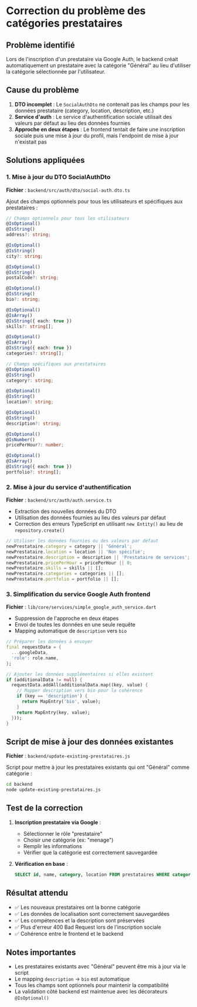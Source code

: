 # Correction du problème des catégories prestataires

## Problème identifié

Lors de l'inscription d'un prestataire via Google Auth, le backend créait automatiquement un prestataire avec la catégorie "Général" au lieu d'utiliser la catégorie sélectionnée par l'utilisateur.

## Cause du problème

1. **DTO incomplet** : Le `SocialAuthDto` ne contenait pas les champs pour les données prestataire (category, location, description, etc.)
2. **Service d'auth** : Le service d'authentification sociale utilisait des valeurs par défaut au lieu des données fournies
3. **Approche en deux étapes** : Le frontend tentait de faire une inscription sociale puis une mise à jour du profil, mais l'endpoint de mise à jour n'existait pas

## Solutions appliquées

### 1. Mise à jour du DTO SocialAuthDto

**Fichier** : `backend/src/auth/dto/social-auth.dto.ts`

Ajout des champs optionnels pour tous les utilisateurs et spécifiques aux prestataires :

```typescript
// Champs optionnels pour tous les utilisateurs
@IsOptional()
@IsString()
address?: string;

@IsOptional()
@IsString()
city?: string;

@IsOptional()
@IsString()
postalCode?: string;

@IsOptional()
@IsString()
bio?: string;

@IsOptional()
@IsArray()
@IsString({ each: true })
skills?: string[];

@IsOptional()
@IsArray()
@IsString({ each: true })
categories?: string[];

// Champs spécifiques aux prestataires
@IsOptional()
@IsString()
category?: string;

@IsOptional()
@IsString()
location?: string;

@IsOptional()
@IsString()
description?: string;

@IsOptional()
@IsNumber()
pricePerHour?: number;

@IsOptional()
@IsArray()
@IsString({ each: true })
portfolio?: string[];
```

### 2. Mise à jour du service d'authentification

**Fichier** : `backend/src/auth/auth.service.ts`

- Extraction des nouvelles données du DTO
- Utilisation des données fournies au lieu des valeurs par défaut
- Correction des erreurs TypeScript en utilisant `new Entity()` au lieu de `repository.create()`

```typescript
// Utiliser les données fournies ou des valeurs par défaut
newPrestataire.category = category || 'Général';
newPrestataire.location = location || 'Non spécifié';
newPrestataire.description = description || 'Prestataire de services';
newPrestataire.pricePerHour = pricePerHour || 0;
newPrestataire.skills = skills || [];
newPrestataire.categories = categories || [];
newPrestataire.portfolio = portfolio || [];
```

### 3. Simplification du service Google Auth frontend

**Fichier** : `lib/core/services/simple_google_auth_service.dart`

- Suppression de l'approche en deux étapes
- Envoi de toutes les données en une seule requête
- Mapping automatique de `description` vers `bio`

```dart
// Préparer les données à envoyer
final requestData = {
  ...googleData,
  'role': role.name,
};

// Ajouter les données supplémentaires si elles existent
if (additionalData != null) {
  requestData.addAll(additionalData.map((key, value) {
    // Mapper description vers bio pour la cohérence
    if (key == 'description') {
      return MapEntry('bio', value);
    }
    return MapEntry(key, value);
  }));
}
```

## Script de mise à jour des données existantes

**Fichier** : `backend/update-existing-prestataires.js`

Script pour mettre à jour les prestataires existants qui ont "Général" comme catégorie :

```bash
cd backend
node update-existing-prestataires.js
```

## Test de la correction

1. **Inscription prestataire via Google** :
   - Sélectionner le rôle "prestataire"
   - Choisir une catégorie (ex: "menage")
   - Remplir les informations
   - Vérifier que la catégorie est correctement sauvegardée

2. **Vérification en base** :
   ```sql
   SELECT id, name, category, location FROM prestataires WHERE category != 'Général';
   ```

## Résultat attendu

- ✅ Les nouveaux prestataires ont la bonne catégorie
- ✅ Les données de localisation sont correctement sauvegardées
- ✅ Les compétences et la description sont préservées
- ✅ Plus d'erreur 400 Bad Request lors de l'inscription sociale
- ✅ Cohérence entre le frontend et le backend

## Notes importantes

- Les prestataires existants avec "Général" peuvent être mis à jour via le script
- Le mapping `description` → `bio` est automatique
- Tous les champs sont optionnels pour maintenir la compatibilité
- La validation côté backend est maintenue avec les décorateurs `@IsOptional()`




